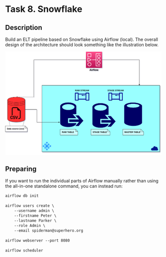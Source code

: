 # Task 8. Snowflake

## Description

Build an ELT pipeline based on Snowflake using Airflow (local). The overall design of the architecture should look something like the illustration below.

![image.png](image.png)

## Preparing

If you want to run the individual parts of Airflow manually rather than using the all-in-one standalone command, you can instead run:
```
airflow db init

airflow users create \
    --username admin \
    --firstname Peter \
    --lastname Parker \
    --role Admin \
    --email spiderman@superhero.org

airflow webserver --port 8080

airflow scheduler
```
